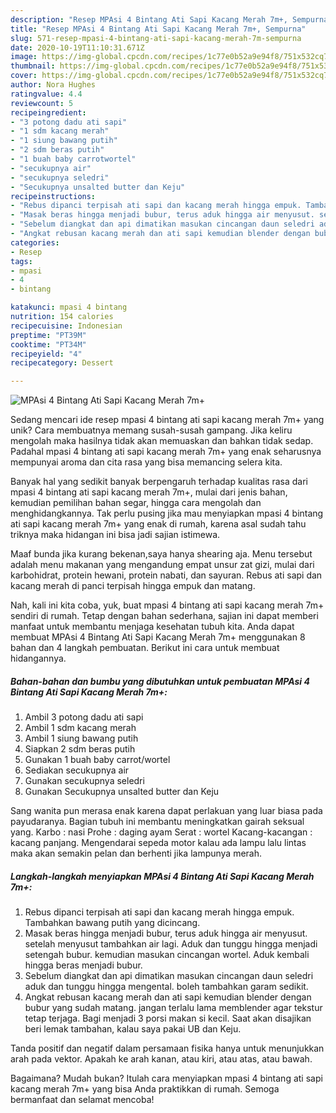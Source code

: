 ```yaml
---
description: "Resep MPAsi 4 Bintang Ati Sapi Kacang Merah 7m+, Sempurna"
title: "Resep MPAsi 4 Bintang Ati Sapi Kacang Merah 7m+, Sempurna"
slug: 571-resep-mpasi-4-bintang-ati-sapi-kacang-merah-7m-sempurna
date: 2020-10-19T11:10:31.671Z
image: https://img-global.cpcdn.com/recipes/1c77e0b52a9e94f8/751x532cq70/mpasi-4-bintang-ati-sapi-kacang-merah-7m-foto-resep-utama.jpg
thumbnail: https://img-global.cpcdn.com/recipes/1c77e0b52a9e94f8/751x532cq70/mpasi-4-bintang-ati-sapi-kacang-merah-7m-foto-resep-utama.jpg
cover: https://img-global.cpcdn.com/recipes/1c77e0b52a9e94f8/751x532cq70/mpasi-4-bintang-ati-sapi-kacang-merah-7m-foto-resep-utama.jpg
author: Nora Hughes
ratingvalue: 4.4
reviewcount: 5
recipeingredient:
- "3 potong dadu ati sapi"
- "1 sdm kacang merah"
- "1 siung bawang putih"
- "2 sdm beras putih"
- "1 buah baby carrotwortel"
- "secukupnya air"
- "secukupnya seledri"
- "Secukupnya unsalted butter dan Keju"
recipeinstructions:
- "Rebus dipanci terpisah ati sapi dan kacang merah hingga empuk. Tambahkan bawang putih yang dicincang."
- "Masak beras hingga menjadi bubur, terus aduk hingga air menyusut. setelah menyusut tambahkan air lagi. Aduk dan tunggu hingga menjadi setengah bubur. kemudian masukan cincangan wortel. Aduk kembali hingga beras menjadi bubur."
- "Sebelum diangkat dan api dimatikan masukan cincangan daun seledri aduk dan tunggu hingga mengental. boleh tambahkan garam sedikit."
- "Angkat rebusan kacang merah dan ati sapi kemudian blender dengan bubur yang sudah matang. jangan terlalu lama memblender agar tekstur tetap terjaga. Bagi menjadi 3 porsi makan si kecil. Saat akan disajikan beri lemak tambahan, kalau saya pakai UB dan Keju."
categories:
- Resep
tags:
- mpasi
- 4
- bintang

katakunci: mpasi 4 bintang 
nutrition: 154 calories
recipecuisine: Indonesian
preptime: "PT39M"
cooktime: "PT34M"
recipeyield: "4"
recipecategory: Dessert

---
```



![MPAsi 4 Bintang Ati Sapi Kacang Merah 7m+](https://img-global.cpcdn.com/recipes/1c77e0b52a9e94f8/751x532cq70/mpasi-4-bintang-ati-sapi-kacang-merah-7m-foto-resep-utama.jpg)

Sedang mencari ide resep mpasi 4 bintang ati sapi kacang merah 7m+ yang unik? Cara membuatnya memang susah-susah gampang. Jika keliru mengolah maka hasilnya tidak akan memuaskan dan bahkan tidak sedap. Padahal mpasi 4 bintang ati sapi kacang merah 7m+ yang enak seharusnya mempunyai aroma dan cita rasa yang bisa memancing selera kita.

Banyak hal yang sedikit banyak berpengaruh terhadap kualitas rasa dari mpasi 4 bintang ati sapi kacang merah 7m+, mulai dari jenis bahan, kemudian pemilihan bahan segar, hingga cara mengolah dan menghidangkannya. Tak perlu pusing jika mau menyiapkan mpasi 4 bintang ati sapi kacang merah 7m+ yang enak di rumah, karena asal sudah tahu triknya maka hidangan ini bisa jadi sajian istimewa.

Maaf bunda jika kurang bekenan,saya hanya shearing aja. Menu tersebut adalah menu makanan yang mengandung empat unsur zat gizi, mulai dari karbohidrat, protein hewani, protein nabati, dan sayuran. Rebus ati sapi dan kacang merah di panci terpisah hingga empuk dan matang.


Nah, kali ini kita coba, yuk, buat mpasi 4 bintang ati sapi kacang merah 7m+ sendiri di rumah. Tetap dengan bahan sederhana, sajian ini dapat memberi manfaat untuk membantu menjaga kesehatan tubuh kita. Anda dapat membuat MPAsi 4 Bintang Ati Sapi Kacang Merah 7m+ menggunakan 8 bahan dan 4 langkah pembuatan. Berikut ini cara untuk membuat hidangannya.

<!--inarticleads1-->

##### Bahan-bahan dan bumbu yang dibutuhkan untuk pembuatan MPAsi 4 Bintang Ati Sapi Kacang Merah 7m+:

1. Ambil 3 potong dadu ati sapi
1. Ambil 1 sdm kacang merah
1. Ambil 1 siung bawang putih
1. Siapkan 2 sdm beras putih
1. Gunakan 1 buah baby carrot/wortel
1. Sediakan secukupnya air
1. Gunakan secukupnya seledri
1. Gunakan Secukupnya unsalted butter dan Keju


Sang wanita pun merasa enak karena dapat perlakuan yang luar biasa pada payudaranya. Bagian tubuh ini membantu meningkatkan gairah seksual yang. Karbo : nasi Prohe : daging ayam Serat : wortel Kacang-kacangan : kacang panjang. Mengendarai sepeda motor kalau ada lampu lalu lintas maka akan semakin pelan dan berhenti jika lampunya merah. 

<!--inarticleads2-->

##### Langkah-langkah menyiapkan MPAsi 4 Bintang Ati Sapi Kacang Merah 7m+:

1. Rebus dipanci terpisah ati sapi dan kacang merah hingga empuk. Tambahkan bawang putih yang dicincang.
1. Masak beras hingga menjadi bubur, terus aduk hingga air menyusut. setelah menyusut tambahkan air lagi. Aduk dan tunggu hingga menjadi setengah bubur. kemudian masukan cincangan wortel. Aduk kembali hingga beras menjadi bubur.
1. Sebelum diangkat dan api dimatikan masukan cincangan daun seledri aduk dan tunggu hingga mengental. boleh tambahkan garam sedikit.
1. Angkat rebusan kacang merah dan ati sapi kemudian blender dengan bubur yang sudah matang. jangan terlalu lama memblender agar tekstur tetap terjaga. Bagi menjadi 3 porsi makan si kecil. Saat akan disajikan beri lemak tambahan, kalau saya pakai UB dan Keju.


Tanda positif dan negatif dalam persamaan fisika hanya untuk menunjukkan arah pada vektor. Apakah ke arah kanan, atau kiri, atau atas, atau bawah. 

Bagaimana? Mudah bukan? Itulah cara menyiapkan mpasi 4 bintang ati sapi kacang merah 7m+ yang bisa Anda praktikkan di rumah. Semoga bermanfaat dan selamat mencoba!
